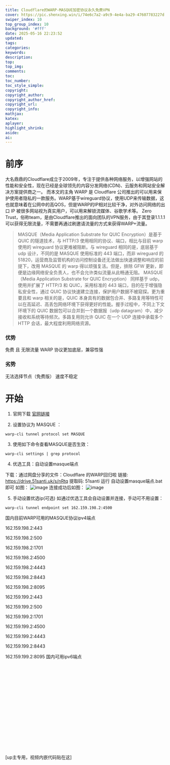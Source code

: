 ```yaml
---
title: Cloudflare的WARP-MASQUE加密协议永久免费VPN
cover: https://pic.shenxing.win/i/74e6c7a2-a9c9-4e4a-ba29-47607783227d.jpg
swiper_index: 10
top_group_index: 10
background: '#fff'
date: 2025-05-16 22:23:52
updated:
tags:
categories:
keywords:
description:
top:
top_img:
comments:
toc:
toc_number:
toc_style_simple:
copyright:
copyright_author:
copyright_author_href:
copyright_url:
copyright_info:
mathjax:
katex:
aplayer:
highlight_shrink:
aside:
ai:
---
```

# 前序
大名鼎鼎的Cloudflare成立于2009年，专注于提供各种网络服务，以增强网站的性能和安全性，现在已经是全球领先的内容分发网络(CDN)、云服务和网站安全解决方案提供商之一。
而本文的主角 WARP 是 Cloudflare 公司推出的可以用来保护使用者隐私的一款服务。WARP基于wireguard协议，使用UDP来传输数据，这也就意味着在公网中的高QOS，但是WARP的IP相对比较干净，对外访问网络的出口 IP 被很多网站视为真实用户，可以用来解锁流媒体、谷歌学术等。
Zero Trust，俗称team，是由Cloudflare推出的面向团队的VPN服务，由于其登录1.1.1.1可以获得无限流量，不需要再通过刷邀请流量的方式来获得WARP+流量。
> MASQUE（Media Application Substrate for QUIC Encryption）是基于 QUIC 的隧道技术，与 HTTP/3 使用相同的协议、端口，相比与目前 warp 使用的 wireguard 协议更难被阻断。与 wireguard 相同的是，底层基于 udp 设计，不同的是 MASQUE 使用标准的 443 端口，而非 wireguard 的 51820，运营商及监管机构的访问控制设备还无法做出快速调整和响应的前提下，改用 MASQUE 的 warp 得以顽强复活。但是，排除 GFW 更新，即便是边缘网络安全负责人，也不会允许类似流量从此畅通无阻。
MASQUE（Media Application Substrate for QUIC Encryption） 同样基于 udp，使用并扩展了 HTTP/3 和 QUIC，采用标准的 443 端口，目的在于增强隐私安全性，通过 QUIC 协议快速建立连接，保护用户数据不被窥探。更为重要且和 warp 相关的是，QUIC 本身具有的数据包合并、多路复用等特性可以在高延迟、高丢包网络环境下获得更好的性能。握手过程中，不同上下文环境下的 QUIC 数据包可以合并到一个数据报（udp datagram）中，减少接收和系统等待频次。多路复用则允许 QUIC 在一个 UDP 连接中承载多个 HTTP 会话，最大程度利用网络资源。

### 优势
免费 且 无限流量
WARP 协议更加底层，兼容性强
### 劣势
无法选择节点（免费版）
速度不稳定

# 开始
1. 官网下载 [官网链接](https://1.1.1.1)


2. 设置协议为 MASQUE ： 
```shell
warp-cli tunnel protocol set MASQUE
```
3. 使用如下命令查看MASQUE是否生效：
```shell
warp-cli settings | grep protocol
```

4. 优选工具：自动设置masque端点

下载：通过网盘分享的文件：Cloudflare 的WARP回归啦
链接: https://drive.51santi.uk/s/nRtq 提取码: 51santi
运行 自动设置masque端点.bat 即可
如图：
![image](https://pic.shenxing.win/i/e38e8b77-c3f7-48fa-91a6-12ed612fdc0c.jpg)
连接成功后如图：
![image](https://pic.shenxing.win/i/a1ab1af7-1cc0-4213-b299-4264df477bf5.jpg)

5. 手动设置优选ip(可选) 如通过优选工具会自动设置并连接，手动可不用设置： 
```shell
warp-cli tunnel endpoint set 162.159.198.2:4500
```

国内目前WARP可用的MASQUE协议ipv4端点

162.159.198.2:443

162.159.198.2:500

162.159.198.2:1701

162.159.198.2:4500

162.159.198.2:4443

162.159.198.2:8443

162.159.198.2:8095

162.159.199.2:443

162.159.199.2:500

162.159.199.2:1701

162.159.199.2:4500

162.159.199.2:4443

162.159.199.2:8443

162.159.199.2:8095
国内可用ipv6端点

[2606:4700:103::2]:443

[2606:4700:103::2]:500

[2606:4700:103::2]:1701

[2606:4700:103::2]:4500

[2606:4700:103::2]:4443

[2606:4700:103::2]:8443

[2606:4700:103::2]:8095


<div class="video-container">
[up主专用，视频内嵌代码贴在这]
</div>

<style>
.video-container {
    position: relative;
    width: 100%;
    padding-top: 56.25%; /* 16:9 aspect ratio (height/width = 9/16 * 100%) */
}

.video-container iframe {
    position: absolute;
    top: 0;
    left: 0;
    width: 100%;
    height: 100%;
}
</style>
